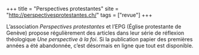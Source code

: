 +++
title = "Perspectives protestantes"
site = "http://perspectivesprotestantes.ch/"
tags = ["revue"]
+++

L’association *Perspectives protestantes* et l’EPG (Église protestante de Genève) propose régulièrement des articles dans leur série de réflexion théologique *Une perspective à la foi*. Si la publication papier des premières années a été abandonnée, c’est désormais en ligne que tout est disponible.
